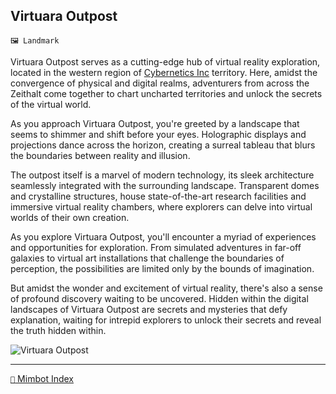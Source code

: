## Virtuara Outpost

`🖼️ Landmark`

Virtuara Outpost serves as a cutting-edge hub of virtual reality exploration, located in the western region of [Cybernetics Inc](<https://zeithalt.github.io/r/cybernetics_inc.html>) territory. Here, amidst the convergence of physical and digital realms, adventurers from across the Zeithalt come together to chart uncharted territories and unlock the secrets of the virtual world.

As you approach Virtuara Outpost, you're greeted by a landscape that seems to shimmer and shift before your eyes. Holographic displays and projections dance across the horizon, creating a surreal tableau that blurs the boundaries between reality and illusion.

The outpost itself is a marvel of modern technology, its sleek architecture seamlessly integrated with the surrounding landscape. Transparent domes and crystalline structures, house state-of-the-art research facilities and immersive virtual reality chambers, where explorers can delve into virtual worlds of their own creation.

As you explore Virtuara Outpost, you'll encounter a myriad of experiences and opportunities for exploration. From simulated adventures in far-off galaxies to virtual art installations that challenge the boundaries of perception, the possibilities are limited only by the bounds of imagination.

But amidst the wonder and excitement of virtual reality, there's also a sense of profound discovery waiting to be uncovered. Hidden within the digital landscapes of Virtuara Outpost are secrets and mysteries that defy explanation, waiting for intrepid explorers to unlock their secrets and reveal the truth hidden within.

![Virtuara Outpost](https://zeithalt.github.io/r/i/virtuara_outpost.png)

-----
[`📑` Mimbot Index](<https://zeithalt.github.io/r/#6e00>)
<!---
keywords: CI
aliases: 
-->